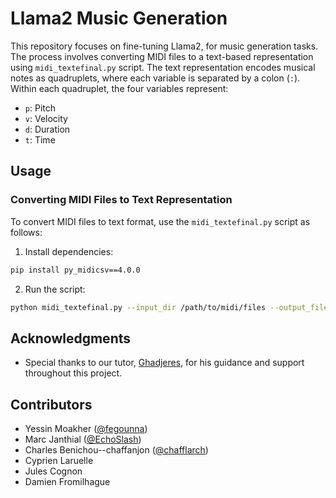 # Llama2 Music Generation

This repository focuses on fine-tuning Llama2, for music generation tasks. The process involves converting MIDI files to a text-based representation using `midi_textefinal.py` script. The text representation encodes musical notes as quadruplets, where each variable is separated by a colon (`:`). Within each quadruplet, the four variables represent:

- `p`: Pitch
- `v`: Velocity
- `d`: Duration
- `t`: Time

## Usage

### Converting MIDI Files to Text Representation

To convert MIDI files to text format, use the `midi_textefinal.py` script as follows:

1. Install dependencies:
```bash
pip install py_midicsv==4.0.0
```
2. Run the script:
```bash
python midi_textefinal.py --input_dir /path/to/midi/files --output_file output.txt
```
## Acknowledgments

- Special thanks to our tutor, [Ghadjeres](https://github.com/Ghadjeres), for his guidance and support throughout this project.

## Contributors

- Yessin Moakher ([@fegounna](https://github.com/fegounna))
- Marc Janthial ([@EchoSlash](https://github.com/EchoSlash))
- Charles Benichou--chaffanjon ([@chafflarch](https://github.com/chafflarch))
- Cyprien Laruelle
- Jules Cognon
- Damien Fromilhague




